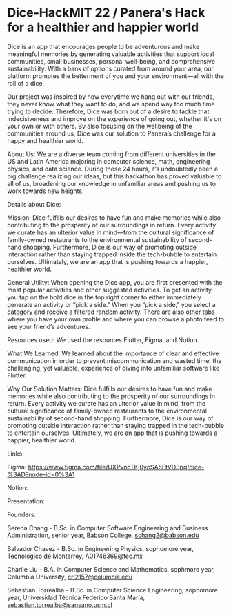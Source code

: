 # Dice-HackMIT 22 / Panera's  Hack for a healthier and happier world 

Dice is an app that encourages people to be adventurous and make meaningful memories by generating valuable activities that support local communities, small businesses, personal well-being, and comprehensive sustainability. With a bank of options curated from around your area, our platform promotes the betterment of you and your environment—all with the roll of a dice. 

Our project was inspired by how everytime we hang out with our friends, they never know what they want to do, and we spend way too much time trying to decide. Therefore, Dice was born out of a desire to tackle that indecisiveness and improve on the experience of going out, whether it's on your own or with others. By also focusing on the wellbeing of the communities around us, Dice was our solution to Panera’s challenge for a happy and healthier world. 

About Us: We are a diverse team coming from different universities in the US and Latin America majoring in computer science, math, engineering physics, and data science. During these 24 hours, it’s undoubtedly been a big challenge realizing our ideas, but this hackathon has proved valuable to all of us, broadening our knowledge in unfamiliar areas and pushing us to work towards new heights.

Details about Dice:

Mission: Dice fulfills our desires to have fun and make memories while also contributing to the prosperity of our surroundings in return. Every activity we curate has an ulterior value in mind—from the cultural significance of family-owned restaurants to the environmental sustainability of second-hand shopping. Furthermore, Dice is our way of promoting outside interaction rather than staying trapped inside the tech-bubble to entertain ourselves. Ultimately, we are an app that is pushing towards a happier, healthier world. 

General Utility: When opening the Dice app, you are first presented with the most popular activities and other suggested activities. To get an activity, you tap on the bold dice in the top right corner to either immediately generate an activity or “pick a side.” When you “pick a side,” you select a category and receive a filtered random activity. There are also other tabs where you have your own profile and where you can browse a photo feed to see your friend’s adventures.

Resources used: We used the resources Flutter, Figma, and Notion. 

What We Learned: We learned about the importance of clear and effective communication in order to prevent miscommunication and wasted time, the challenging, yet valuable, experience of diving into unfamiliar software like Flutter.

Why Our Solution Matters: Dice fulfills our desires to have fun and make memories while also contributing to the prosperity of our surroundings in return. Every activity we curate has an ulterior value in mind, from the cultural significance of family-owned restaurants to the environmental sustainability of second-hand shopping. Furthermore, Dice is our way of promoting outside interaction rather than staying trapped in the tech-bubble to entertain ourselves. Ultimately, we are an app that is pushing towards a happier, healthier world. 

Links: 

Figma: https://www.figma.com/file/UXPvncTKj0yoSA5FtVD3pq/dice-%3AD?node-id=0%3A1

Notion: 

Presentation:

Founders: 

Serena Chang - B.Sc. in Computer Software Engineering and Business Administration, senior year, Babson College, schang2@babson.edu

Salvador Chavez - B.Sc. in Engineering Physics, sophomore year, Tecnológico de Monterrey, A01746369@tec.mx  

Charlie Liu - B.A. in Computer Science and Mathematics, sophmore year, Columbia University, crl2157@columbia.edu 

Sebastian Torrealba - B.Sc. in Computer Science Engineering, sophomore year, Universidad Técnica Federico Santa María, sebastian.torrealba@sansano.usm.cl 
